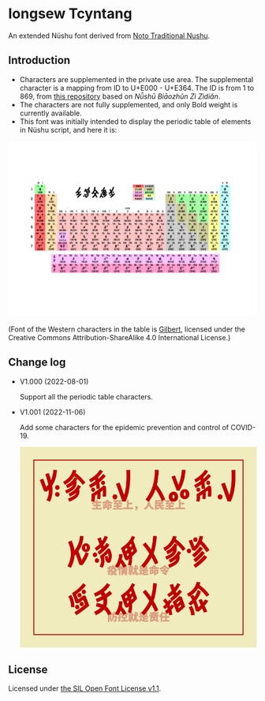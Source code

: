 # Iongsew Tcyntang
An extended Nüshu font derived from [Noto Traditional Nushu](https://github.com/notofonts/NotoTraditionalNushu).

## Introduction
- Characters are supplemented in the private use area. The supplemental character is a mapping from ID to U+E000 - U+E364. The ID is from 1 to 869, from [this repository](https://github.com/nushu-script/nsbzzzd) based on *Nǚshū Biāozhǔn Zì Zìdiǎn*.
- The characters are not fully supplemented, and only Bold weight is currently available.
- This font was initially intended to display the periodic table of elements in Nüshu script, and here it is:

![Periodic table of elements in Nüshu script](https://github.com/Honoka55/IongsewTcyntang/blob/main/res/table.png)

(Font of the Western characters in the table is [Gilbert](https://github.com/Fontself/TypeWithPride), licensed under the Creative Commons Attribution-ShareAlike 4.0 International License.)

## Change log

- V1.000 (2022-08-01)

    Support all the periodic table characters.

- V1.001 (2022-11-06)

    Add some characters for the epidemic prevention and control of COVID-19.

    ![Poster Sample](https://github.com/Honoka55/IongsewTcyntang/blob/main/res/covid.png)

## License
Licensed under [the SIL Open Font License v1.1](https://github.com/Honoka55/IongsewTcyntang/blob/main/LICENSE).
